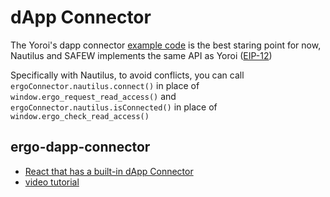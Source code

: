 # dApp Connector

The Yoroi's dapp connector [example code](https://github.com/Emurgo/yoroi-frontend/tree/develop/packages/yoroi-ergo-connector/example-ergo) is the best staring point for now, Nautilus and SAFEW implements the same API as Yoroi ([EIP-12](https://github.com/ergoplatform/eips/pull/23/files#diff-cb3f835ea389f22c2f074a6acd820d178e44c82df8898e8ff36aea7f762b6710))


Specifically with Nautilus, to avoid conflicts, you can call `ergoConnector.nautilus.connect()` in place of `window.ergo_request_read_access()` and `ergoConnector.nautilus.isConnected()` in place of `window.ergo_check_read_access()`


## ergo-dapp-connector

- [React that has a built-in dApp Connector](https://www.npmjs.com/package/ergo-dapp-connector)
- [video tutorial](https://twitter.com/NightOwlCasino/status/1529452399475179520)
